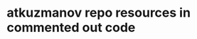 # atkuzmanov repo resources in commented out code

<!--
👋 😃
**atkuzmanov/atkuzmanov** is a ✨ _special_ ✨ repository because its `README.md` (this file) appears on your GitHub profile.

Here are some ideas to get you started:

- 🔭 I’m currently working on ...
- 🌱 I’m currently learning ...
- 👯 I’m looking to collaborate on ...
- 🤔 I’m looking for help with ...
- 💬 Ask me about ...
- 📫 How to reach me: ...
- 😄 Pronouns: ...
- ⚡ Fun fact: ...
-->

<!--
<a href="https://atkuzmanov.wordpress.com/"><img src="https://raw.githubusercontent.com/atkuzmanov/atkuzmanov/master/resources/atkuzmanov-pretty.png" alt="stylized name" width="170" height="120"/></a>
-->

<!--
☕ 💻
<img src="./resources/abstract-1245745.jpg" alt="example temporary" width="640" height="350"/>
<img src="./resources/atkuzmanov%20linktr%202020-08-13.png" alt="example temporary" width="150" height="150"/>
<img src="./resources/atkuzmanov-pretty.png" alt="example temporary" width="150" height="100"/>
<img src="https://media.giphy.com/media/26u4nJPf0JtQPdStq/giphy.gif" alt="cover example temporary" width="480" height="184"/>
-->

<!-- Github Page Visit Count
![Github Page Visit Count](https://komarev.com/ghpvc/?username=atkuzmanov)
<p align="right"> <img src="https://komarev.com/ghpvc/?username=atkuzmanov" alt="atkuzmanov" /></p>
-->

<!-- Technology stack Markdown table
| CURRENT STACK | INTERESTED IN |
|---------------|---------------|
| <img src="https://devicon.dev/devicon.git/icons/java/java-original-wordmark.svg" alt="Java" width="70" height="70"/>  | <img src="https://upload.wikimedia.org/wikipedia/commons/7/74/Kotlin-logo.svg" alt="Kotlin" width="70" height="70"/> |
| <img src="https://spring.io/images/projects/spring-boot-7f2e24fb962501672cc91ccd285ed2ba.svg" alt="SpringBoot" width="70" height="70"/> | <img src="https://devicon.dev/devicon.git/icons/nodejs/nodejs-original-wordmark.svg" alt="nodejs" width="70" height="70"/> |
| <img src="https://spring.io/images/spring-logo-9146a4d3298760c2e7e49595184e1975.svg" alt="Spring" width="70" height="70"/> |  |
| <img src="https://devicon.dev/devicon.git/icons/amazonwebservices/amazonwebservices-plain-wordmark.svg" alt="aws" width="70" height="70"/> | <img src="https://devicon.dev/devicon.git/icons/react/react-original-wordmark.svg" alt="ReactJS" width="70" height="70"/> |
| <img src="https://devicon.dev/devicon.git/icons/mysql/mysql-plain-wordmark.svg" alt="SQL" width="70" height="70"/> | <img src="https://devicon.dev/devicon.git/icons/go/go-original.svg" alt="Go GoLang" width="70" height="70"/> |
| <img src="https://devicon.dev/devicon.git/icons/mongodb/mongodb-plain-wordmark.svg" alt="mongoDB" width="70" height="70"/> | <img src="https://devicon.dev/devicon.git/icons/python/python-plain-wordmark.svg" alt="Python" width="70" height="70"/> |
| <img src="https://devicon.dev/devicon.git/icons/github/github-original-wordmark.svg" alt="git" width="70" height="70"/> | <img src="https://devicon.dev/devicon.git/icons/angularjs/angularjs-plain-wordmark.svg" alt="AngularJS" width="70" height="70"/> |
| <img src="https://devicon.dev/devicon.git/icons/scala/scala-plain-wordmark.svg" alt="Scala" width="70" height="70"/> | <img src="https://devicon.dev/devicon.git/icons/html5/html5-plain-wordmark.svg" alt="HTML5" width="70" height="70"/> |
| <img src="https://devicon.dev/devicon.git/icons/javascript/javascript-plain.svg" alt="JavaScript" width="70" height="70"/> | <img src="https://devicon.dev/devicon.git/icons/css3/css3-plain-wordmark.svg" alt="CSS css3" width="70" height="70"/> |
| <img src="https://devicon.dev/devicon.git/icons/docker/docker-plain-wordmark.svg" alt="docker" width="70" height="70"/> |  |
| <img src="https://upload.wikimedia.org/wikipedia/commons/3/39/Kubernetes_logo_without_workmark.svg" alt="Kubernetes" width="70" height="70"/> |  |
| <img src="https://devicon.dev/devicon.git/icons/linux/linux-plain.svg" alt="linux" width="70" height="70"/> |  |
| <img src="https://devicon.dev/devicon.git/icons/apple/apple-original.svg" alt="apple mac osx" width="70" height="70"/> |  |
-->
